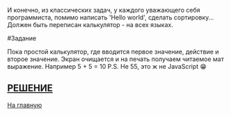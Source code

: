 И конечно, из классических задач, у каждого уважающего себя программиста, помимо написать 'Hello world', сделать сортировку... Должен быть переписан калькулятор - на всех языках.

#Задание

Пока простой калькулятор, где вводится первое значение, действие и второе значение. 
Экран очищается и на печать получаем читаемое мат выражение. 
Например 5 + 5 = 10
P.S. Не 55, это ж не JavaScript 😁


[РЕШЕНИЕ](../Task_Calculator.pl)
---
[На главную](../README.md)
